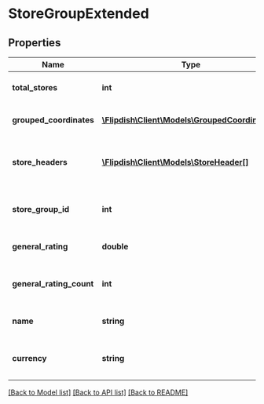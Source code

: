 # StoreGroupExtended

## Properties
Name | Type | Description | Notes
------------ | ------------- | ------------- | -------------
**total_stores** | **int** | Total Amount of Stores | [optional] 
**grouped_coordinates** | [**\Flipdish\Client\Models\GroupedCoordinates[]**](GroupedCoordinates.md) | Grouped store coordinates | [optional] 
**store_headers** | [**\Flipdish\Client\Models\StoreHeader[]**](StoreHeader.md) | Store Headers associated with Store Group | [optional] 
**store_group_id** | **int** | Unique Store Group Identifier | [optional] 
**general_rating** | **double** | Store Group rating | [optional] 
**general_rating_count** | **int** | Store Group rating count | [optional] 
**name** | **string** | Store Group Name | [optional] 
**currency** | **string** | Currency used by the stores in this group | [optional] 

[[Back to Model list]](../README.md#documentation-for-models) [[Back to API list]](../README.md#documentation-for-api-endpoints) [[Back to README]](../README.md)


